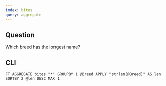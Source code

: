 ```yaml
---
index: bites
query: aggregate
---
```


## Question

Which breed has the longest name?

## CLI

```
FT.AGGREGATE bites "*" GROUPBY 1 @Breed APPLY "strlen(@Breed)" AS len SORTBY 2 @len DESC MAX 1
```